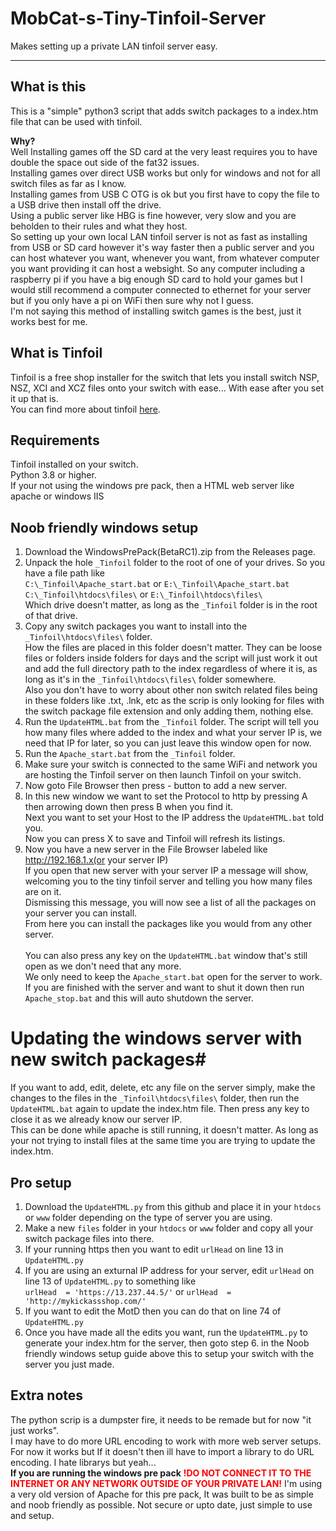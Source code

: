 # MobCat-s-Tiny-Tinfoil-Server
Makes setting up a private LAN tinfoil server easy.

----

## What is this ##
This is a "simple" python3 script that adds switch packages to a index.htm file that can be used with tinfoil.

**Why?**<br>
Well Installing games off the SD card at the very least requires you to have double the space out side of the fat32 issues.<br>
Installing games over direct USB works but only for windows and not for all switch files as far as I know.<br>
Installing games from USB C OTG is ok but you first have to copy the file to a USB drive then install off the drive.<br>
Using a public server like HBG is fine however, very slow and you are beholden to their rules and what they host.<br>
So setting up your own local LAN tinfoil server is not as fast as installing from USB or SD card however it's way faster then a public server and you can host whatever you want, whenever you want, from whatever computer you want providing it can host a websight. So any computer including a raspberry pi if you have a big enough SD card to hold your games but I would still recommend a computer connected to ethernet for your server but if you only have a pi on WiFi then sure why not I guess.<br>
I'm not saying this method of installing switch games is the best, just it works best for me.<br>

## What is Tinfoil
Tinfoil is a free shop installer for the switch that lets you install switch NSP, NSZ, XCI and XCZ files onto your switch with ease... With ease after you set it up that is.<br>
You can find more about tinfoil [here](https://tinfoil.io/Download#download).

## Requirements ##
Tinfoil installed on your switch.<br>
Python 3.8 or higher.<br>
If your not using the windows pre pack, then a HTML web server like apache or windows IIS

## Noob friendly windows setup ##
1. Download the WindowsPrePack(BetaRC1).zip from the Releases page.<br>
2. Unpack the hole `_Tinfoil` folder to the root of one of your drives. So you have a file path like<br>
`C:\_Tinfoil\Apache_start.bat` or `E:\_Tinfoil\Apache_start.bat`<br>
`C:\_Tinfoil\htdocs\files\` or `E:\_Tinfoil\htdocs\files\`<br>
Which drive doesn't matter, as long as the `_Tinfoil` folder is in the root of that drive.
3. Copy any switch packages you want to install into the `_Tinfoil\htdocs\files\` folder.<br>
How the files are placed in this folder doesn't matter. They can be loose files or folders inside folders for days and the script will just work it out and add the full directory path to the index regardless of where it is, as long as it's in the `_Tinfoil\htdocs\files\` folder somewhere.<br>
Also you don't have to worry about other non switch related files being in these folders like .txt, .lnk, etc as the scrip is only looking for files with the switch package file extension and only adding them, nothing else.
4. Run the `UpdateHTML.bat` from the `_Tinfoil` folder. The script will tell you how many files where added to the index and what your server IP is, we need that IP for later, so you can just leave this window open for now.
5. Run the `Apache_start.bat` from the `_Tinfoil` folder.
6. Make sure your switch is connected to the same WiFi and network you are hosting the Tinfoil server on then launch Tinfoil on your switch.
7. Now goto File Browser then press - button to add a new server.
8. In this new window we want to set the Protocol to http by pressing A then arrowing down then press B when you find it.<br>
Next you want to set your Host to the IP address the `UpdateHTML.bat` told you.<br>
Now you can press X to save and Tinfoil will refresh its listings.
9. Now you have a new server in the File Browser labeled like http://192.168.1.x(or your server IP)<br>
If you open that new server with your server IP a message will show, welcoming you to the tiny tinfoil server and telling you how many files are on it.<br>
Dismissing this message, you will now see a list of all the packages on your server you can install.<br>
From here you can install the packages like you would from any other server.<br><br>
You can also press any key on the `UpdateHTML.bat` window that's still open as we don't need that any more.<br>
We only need to keep the `Apache_start.bat` open for the server to work.<br>
If you are finished with the server and want to shut it down then run `Apache_stop.bat` and this will auto shutdown the server.

# Updating the windows server with new switch packages#
If you want to add, edit, delete, etc any file on the server simply, make the changes to the files in the `_Tinfoil\htdocs\files\` folder, then run the `UpdateHTML.bat` again to update the index.htm file. Then press any key to close it as we already know our server IP.<br>
This can be done while apache is still running, it doesn't matter. As long as your not trying to install files at the same time you are trying to update the index.htm.

## Pro setup ##
1. Download the `UpdateHTML.py` from this github and place it in your `htdocs` or `www` folder depending on the type of server you are using.
2. Make a new `files` folder in your `htdocs` or `www` folder and copy all your switch package files into there.
3. If your running https then you want to edit `urlHead` on line 13 in `UpdateHTML.py`
4. If you are using an exturnal IP address for your server, edit `urlHead` on line 13 of `UpdateHTML.py` to something like<br>
`urlHead  = 'https://13.237.44.5/'` or `urlHead  = 'http://mykickassshop.com/'` 
6. If you want to edit the MotD then you can do that on line 74 of `UpdateHTML.py`
7. Once you have made all the edits you want, run the `UpdateHTML.py` to generate your index.htm for the server, then goto step 6. in the Noob friendly windows setup guide above this to setup your switch with the server you just made.

## Extra notes ##
The python scrip is a dumpster fire, it needs to be remade but for now "it just works".<br>
I may have to do more URL encoding to work with more web server setups. For now it works but If it doesn't then ill have to import a library to do URL encoding. I hate librarys but yeah...<br>
**If you are running the windows pre pack** <span style="color:red">**!DO NOT CONNECT IT TO THE INTERNET OR ANY NETWORK OUTSIDE OF YOUR PRIVATE LAN!**</span> I'm using a very old version of Apache for this pre pack, It was built to be as simple and noob friendly as possible. Not secure or upto date, just simple to use and setup.
